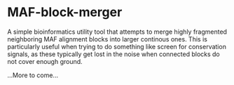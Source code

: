 # MAF-block-merger

A simple bioinformatics utility tool that attempts to merge highly fragmented neighboring MAF alignment blocks into larger continous ones. 
This is particularly useful when trying to do something like screen for conservation signals, as these typically get lost in the noise
when connected blocks do not cover enough ground. 

...More to come...
